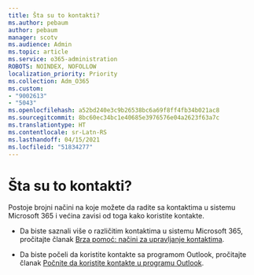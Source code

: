 ```yaml
---
title: Šta su to kontakti?
ms.author: pebaum
author: pebaum
manager: scotv
ms.audience: Admin
ms.topic: article
ms.service: o365-administration
ROBOTS: NOINDEX, NOFOLLOW
localization_priority: Priority
ms.collection: Adm_O365
ms.custom:
- "9002613"
- "5043"
ms.openlocfilehash: a52bd240e3c9b26538bc6a69f8ff4fb34b021ac8
ms.sourcegitcommit: 8bc60ec34bc1e40685e3976576e04a2623f63a7c
ms.translationtype: HT
ms.contentlocale: sr-Latn-RS
ms.lasthandoff: 04/15/2021
ms.locfileid: "51834277"
---
```

# <a name="what-are-contacts"></a>Šta su to kontakti?

Postoje brojni načini na koje možete da radite sa kontaktima u sistemu Microsoft 365 i većina zavisi od toga kako koristite kontakte.

- Da biste saznali više o različitim kontaktima u sistemu Microsoft 365, pročitajte članak [Brza pomoć: načini za upravljanje kontaktima](https://docs.microsoft.com/microsoft-365/admin/misc/ways-to-manage-contacts?view=o365-worldwide).

- Da biste počeli da koristite kontakte sa programom Outlook, pročitajte članak [Počnite da koristite kontakte u programu Outlook](https://support.office.com/article/using-contacts-people-in-outlook-on-the-web-1e3438c7-26b2-420c-87de-3cea9d31b5cb?WT.mc_id=365AdminCSH&ui=en-US&rs=en-US&ad=US).
